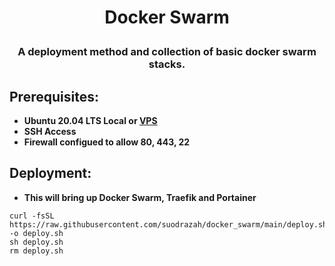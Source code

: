 # <p align="center">Docker Swarm</p>
### <p align="center">A deployment method and collection of basic docker swarm stacks.</p>

## Prerequisites:
* **Ubuntu 20.04 LTS Local or [VPS](https://ca.ovh.com/au/order/vps/)**
* **SSH Access**
* **Firewall configued to allow 80, 443, 22**

## Deployment:
* **This will bring up Docker Swarm, Traefik and Portainer**
```
curl -fsSL https://raw.githubusercontent.com/suodrazah/docker_swarm/main/deploy.sh -o deploy.sh
sh deploy.sh
rm deploy.sh
```
